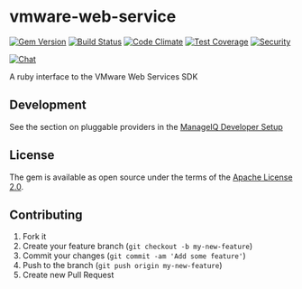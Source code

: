 # vmware-web-service

[![Gem Version](https://badge.fury.io/rb/vmware_web_service.svg)](http://badge.fury.io/rb/vmware_web_service)
[![Build Status](https://travis-ci.org/ManageIQ/vmware_web_service.svg)](https://travis-ci.org/ManageIQ/vmware_web_service)
[![Code Climate](https://codeclimate.com/github/ManageIQ/vmware_web_service.svg)](https://codeclimate.com/github/ManageIQ/vmware_web_service)
[![Test Coverage](https://codeclimate.com/github/ManageIQ/vmware_web_service/badges/coverage.svg)](https://codeclimate.com/github/ManageIQ/vmware_web_service/coverage)
[![Security](https://hakiri.io/github/ManageIQ/vmware_web_service/master.svg)](https://hakiri.io/github/ManageIQ/vmware_web_service/master)

[![Chat](https://badges.gitter.im/Join%20Chat.svg)](https://gitter.im/ManageIQ/manageiq-providers-vmware?utm_source=badge&utm_medium=badge&utm_campaign=pr-badge&utm_content=badge)

A ruby interface to the VMware Web Services SDK

## Development

See the section on pluggable providers in the [ManageIQ Developer Setup](http://manageiq.org/docs/guides/developer_setup)

## License

The gem is available as open source under the terms of the [Apache License 2.0](http://www.apache.org/licenses/LICENSE-2.0).

## Contributing

1. Fork it
2. Create your feature branch (`git checkout -b my-new-feature`)
3. Commit your changes (`git commit -am 'Add some feature'`)
4. Push to the branch (`git push origin my-new-feature`)
5. Create new Pull Request

